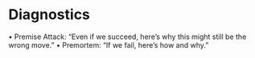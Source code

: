 # Diagnostics

• Premise Attack: “Even if we succeed, here’s why this might still be the wrong move.”
• Premortem: “If we fail, here’s how and why.”

